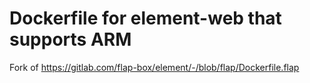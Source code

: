 # Dockerfile for element-web that supports ARM

Fork of https://gitlab.com/flap-box/element/-/blob/flap/Dockerfile.flap

